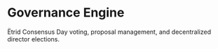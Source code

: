# Governance Engine

Ëtrid Consensus Day voting, proposal management, and decentralized director elections.